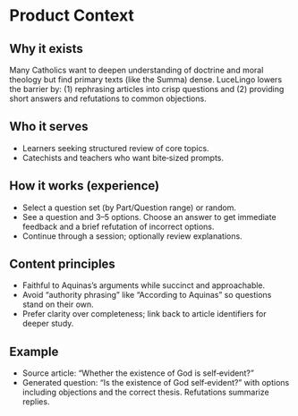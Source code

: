 # Product Context

## Why it exists

Many Catholics want to deepen understanding of doctrine and moral theology but find primary texts (like the Summa) dense. LuceLingo lowers the barrier by: (1) rephrasing articles into crisp questions and (2) providing short answers and refutations to common objections.

## Who it serves

- Learners seeking structured review of core topics.
- Catechists and teachers who want bite‑sized prompts.

## How it works (experience)

- Select a question set (by Part/Question range) or random.
- See a question and 3–5 options. Choose an answer to get immediate feedback and a brief refutation of incorrect options.
- Continue through a session; optionally review explanations.

## Content principles

- Faithful to Aquinas’s arguments while succinct and approachable.
- Avoid “authority phrasing” like “According to Aquinas” so questions stand on their own.
- Prefer clarity over completeness; link back to article identifiers for deeper study.

## Example

- Source article: “Whether the existence of God is self‑evident?”
- Generated question: “Is the existence of God self‑evident?” with options including objections and the correct thesis. Refutations summarize replies.

